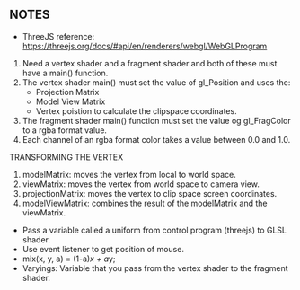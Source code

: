 NOTES
-----

* ThreeJS reference: https://threejs.org/docs/#api/en/renderers/webgl/WebGLProgram


1. Need a vertex shader and a fragment shader and both of these must have a main() function.
2. The vertex shader main() must set the value of gl_Position and uses the:
    - Projection Matrix
    - Model View Matrix
    - Vertex poistion 
   to calculate the clipspace coordinates.
3. The fragment shader main() function must set the value og gl_FragColor to a rgba format value.
4. Each channel of an rgba format color takes a value between 0.0 and 1.0.


TRANSFORMING THE VERTEX

1. modelMatrix: moves the vertex from local to world space.
2. viewMatrix: moves the vertex from world space to camera view.
3. projectionMatrix: moves the vertex to clip space screen coordinates.
4. modelViewMatrix: combines the result of the modelMatrix and the viewMatrix.


* Pass a variable called a uniform from control program (threejs) to GLSL shader.
* Use event listener to get position of mouse.
* mix(x, y, a) = (1-a)*x + a*y;
* Varyings: Variable that you pass from the vertex shader to the fragment shader.